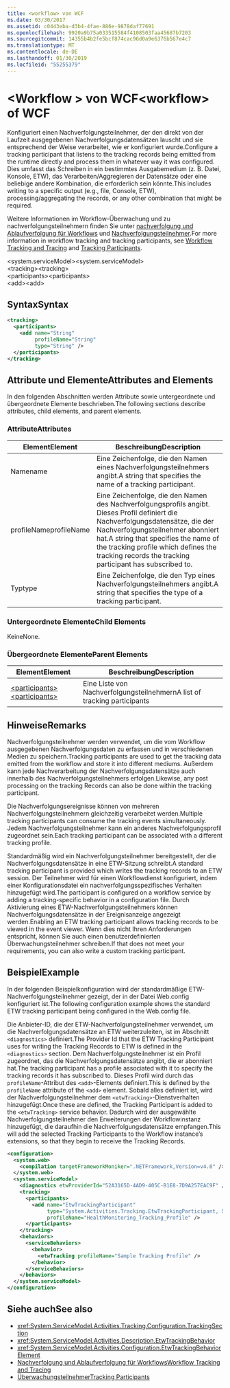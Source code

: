 ```yaml
---
title: <workflow> von WCF
ms.date: 03/30/2017
ms.assetid: c0443eba-d3b4-4fae-886e-9878daf77691
ms.openlocfilehash: 9920a9b75a033515584f4108503faa45687b7203
ms.sourcegitcommit: 14355b4b2fe5bcf874cac96d0a9e6376b567e4c7
ms.translationtype: MT
ms.contentlocale: de-DE
ms.lasthandoff: 01/30/2019
ms.locfileid: "55255379"
---
```

# <a name="workflow-of-wcf"></a><span data-ttu-id="d82f3-102">\<Workflow > von WCF</span><span class="sxs-lookup"><span data-stu-id="d82f3-102">\<workflow> of WCF</span></span>
<span data-ttu-id="d82f3-103">Konfiguriert einen Nachverfolgungsteilnehmer, der den direkt von der Laufzeit ausgegebenen Nachverfolgungsdatensätzen lauscht und sie entsprechend der Weise verarbeitet, wie er konfiguriert wurde.</span><span class="sxs-lookup"><span data-stu-id="d82f3-103">Configure a tracking participant that listens to the tracking records being emitted from the runtime directly and process them in whatever way it was configured.</span></span> <span data-ttu-id="d82f3-104">Dies umfasst das Schreiben in ein bestimmtes Ausgabemedium (z. B. Datei, Konsole, ETW), das Verarbeiten/Aggregieren der Datensätze oder eine beliebige andere Kombination, die erforderlich sein könnte.</span><span class="sxs-lookup"><span data-stu-id="d82f3-104">This includes writing to a specific output (e.g., file, Console, ETW), processing/aggregating the records, or any other combination that might be required.</span></span>  
  
 <span data-ttu-id="d82f3-105">Weitere Informationen im Workflow-Überwachung und zu nachverfolgungsteilnehmern finden Sie unter [nachverfolgung und Ablaufverfolgung für Workflows](../../../../../docs/framework/windows-workflow-foundation/workflow-tracking-and-tracing.md) und [Nachverfolgungsteilnehmer](../../../../../docs/framework/windows-workflow-foundation/tracking-participants.md).</span><span class="sxs-lookup"><span data-stu-id="d82f3-105">For more information in workflow tracking and tracking participants, see [Workflow Tracking and Tracing](../../../../../docs/framework/windows-workflow-foundation/workflow-tracking-and-tracing.md) and [Tracking Participants](../../../../../docs/framework/windows-workflow-foundation/tracking-participants.md).</span></span>  
  
 <span data-ttu-id="d82f3-106">\<system.serviceModel></span><span class="sxs-lookup"><span data-stu-id="d82f3-106">\<system.serviceModel></span></span>  
<span data-ttu-id="d82f3-107">\<tracking></span><span class="sxs-lookup"><span data-stu-id="d82f3-107">\<tracking></span></span>  
<span data-ttu-id="d82f3-108">\<participants></span><span class="sxs-lookup"><span data-stu-id="d82f3-108">\<participants></span></span>  
<span data-ttu-id="d82f3-109">\<add></span><span class="sxs-lookup"><span data-stu-id="d82f3-109">\<add></span></span>  
  
## <a name="syntax"></a><span data-ttu-id="d82f3-110">Syntax</span><span class="sxs-lookup"><span data-stu-id="d82f3-110">Syntax</span></span>  
  
```xml  
<tracking>
  <participants>
    <add name="String"
         profileName="String"
         type="String" />
  </participants>
</tracking>
```  
  
## <a name="attributes-and-elements"></a><span data-ttu-id="d82f3-111">Attribute und Elemente</span><span class="sxs-lookup"><span data-stu-id="d82f3-111">Attributes and Elements</span></span>  
 <span data-ttu-id="d82f3-112">In den folgenden Abschnitten werden Attribute sowie untergeordnete und übergeordnete Elemente beschrieben.</span><span class="sxs-lookup"><span data-stu-id="d82f3-112">The following sections describe attributes, child elements, and parent elements.</span></span>  
  
### <a name="attributes"></a><span data-ttu-id="d82f3-113">Attribute</span><span class="sxs-lookup"><span data-stu-id="d82f3-113">Attributes</span></span>  
  
|<span data-ttu-id="d82f3-114">Element</span><span class="sxs-lookup"><span data-stu-id="d82f3-114">Element</span></span>|<span data-ttu-id="d82f3-115">Beschreibung</span><span class="sxs-lookup"><span data-stu-id="d82f3-115">Description</span></span>|  
|-------------|-----------------|  
|<span data-ttu-id="d82f3-116">Name</span><span class="sxs-lookup"><span data-stu-id="d82f3-116">name</span></span>|<span data-ttu-id="d82f3-117">Eine Zeichenfolge, die den Namen eines Nachverfolgungsteilnehmers angibt.</span><span class="sxs-lookup"><span data-stu-id="d82f3-117">A string that specifies the name of a tracking participant.</span></span>|  
|<span data-ttu-id="d82f3-118">profileName</span><span class="sxs-lookup"><span data-stu-id="d82f3-118">profileName</span></span>|<span data-ttu-id="d82f3-119">Eine Zeichenfolge, die den Namen des Nachverfolgungsprofils angibt. Dieses Profil definiert die Nachverfolgungsdatensätze, die der Nachverfolgungsteilnehmer abonniert hat.</span><span class="sxs-lookup"><span data-stu-id="d82f3-119">A string that specifies the name of the tracking profile which defines the tracking records the tracking participant has subscribed to.</span></span>|  
|<span data-ttu-id="d82f3-120">Typ</span><span class="sxs-lookup"><span data-stu-id="d82f3-120">type</span></span>|<span data-ttu-id="d82f3-121">Eine Zeichenfolge, die den Typ eines Nachverfolgungsteilnehmers angibt.</span><span class="sxs-lookup"><span data-stu-id="d82f3-121">A string that specifies the type of a tracking participant.</span></span>|  
  
### <a name="child-elements"></a><span data-ttu-id="d82f3-122">Untergeordnete Elemente</span><span class="sxs-lookup"><span data-stu-id="d82f3-122">Child Elements</span></span>  
 <span data-ttu-id="d82f3-123">Keine</span><span class="sxs-lookup"><span data-stu-id="d82f3-123">None.</span></span>  
  
### <a name="parent-elements"></a><span data-ttu-id="d82f3-124">Übergeordnete Elemente</span><span class="sxs-lookup"><span data-stu-id="d82f3-124">Parent Elements</span></span>  
  
|<span data-ttu-id="d82f3-125">Element</span><span class="sxs-lookup"><span data-stu-id="d82f3-125">Element</span></span>|<span data-ttu-id="d82f3-126">Beschreibung</span><span class="sxs-lookup"><span data-stu-id="d82f3-126">Description</span></span>|  
|-------------|-----------------|  
|[<span data-ttu-id="d82f3-127">\<participants></span><span class="sxs-lookup"><span data-stu-id="d82f3-127">\<participants></span></span>](../../../../../docs/framework/configure-apps/file-schema/windows-workflow-foundation/participants.md)|<span data-ttu-id="d82f3-128">Eine Liste von Nachverfolgungsteilnehmern</span><span class="sxs-lookup"><span data-stu-id="d82f3-128">A list of tracking participants</span></span>|  
  
## <a name="remarks"></a><span data-ttu-id="d82f3-129">Hinweise</span><span class="sxs-lookup"><span data-stu-id="d82f3-129">Remarks</span></span>  
 <span data-ttu-id="d82f3-130">Nachverfolgungsteilnehmer werden verwendet, um die vom Workflow ausgegebenen Nachverfolgungsdaten zu erfassen und in verschiedenen Medien zu speichern.</span><span class="sxs-lookup"><span data-stu-id="d82f3-130">Tracking participants are used to get the tracking data emitted from the workflow and store it into different mediums.</span></span> <span data-ttu-id="d82f3-131">Außerdem kann jede Nachverarbeitung der Nachverfolgungsdatensätze auch innerhalb des Nachverfolgungsteilnehmers erfolgen.</span><span class="sxs-lookup"><span data-stu-id="d82f3-131">Likewise, any post processing on the tracking Records can also be done within the tracking participant.</span></span>  
  
 <span data-ttu-id="d82f3-132">Die Nachverfolgungsereignisse können von mehreren Nachverfolgungsteilnehmern gleichzeitig verarbeitet werden.</span><span class="sxs-lookup"><span data-stu-id="d82f3-132">Multiple tracking participants can consume the tracking events simultaneously.</span></span> <span data-ttu-id="d82f3-133">Jedem Nachverfolgungsteilnehmer kann ein anderes Nachverfolgungsprofil zugeordnet sein.</span><span class="sxs-lookup"><span data-stu-id="d82f3-133">Each tracking participant can be associated with a different tracking profile.</span></span>  
  
 <span data-ttu-id="d82f3-134">Standardmäßig wird ein Nachverfolgungsteilnehmer bereitgestellt, der die Nachverfolgungsdatensätze in eine ETW-Sitzung schreibt.</span><span class="sxs-lookup"><span data-stu-id="d82f3-134">A standard tracking participant is provided which writes the tracking records to an ETW session.</span></span> <span data-ttu-id="d82f3-135">Der Teilnehmer wird für einen Workflowdienst konfiguriert, indem einer Konfigurationsdatei ein nachverfolgungsspezifisches Verhalten hinzugefügt wird.</span><span class="sxs-lookup"><span data-stu-id="d82f3-135">The participant is configured on a workflow service by adding a tracking-specific behavior in a configuration file.</span></span> <span data-ttu-id="d82f3-136">Durch Aktivierung eines ETW-Nachverfolgungsteilnehmers können Nachverfolgungsdatensätze in der Ereignisanzeige angezeigt werden.</span><span class="sxs-lookup"><span data-stu-id="d82f3-136">Enabling an ETW tracking participant allows tracking records to be viewed in the event viewer.</span></span> <span data-ttu-id="d82f3-137">Wenn dies nicht Ihren Anforderungen entspricht, können Sie auch einen benutzerdefinierten Überwachungsteilnehmer schreiben.</span><span class="sxs-lookup"><span data-stu-id="d82f3-137">If that does not meet your requirements, you can also write a custom tracking participant.</span></span>  
  
## <a name="example"></a><span data-ttu-id="d82f3-138">Beispiel</span><span class="sxs-lookup"><span data-stu-id="d82f3-138">Example</span></span>  
 <span data-ttu-id="d82f3-139">In der folgenden Beispielkonfiguration wird der standardmäßige ETW-Nachverfolgungsteilnehmer gezeigt, der in der Datei Web.config konfiguriert ist.</span><span class="sxs-lookup"><span data-stu-id="d82f3-139">The following configuration example shows the standard ETW tracking participant being configured in the Web.config file.</span></span>  
  
 <span data-ttu-id="d82f3-140">Die Anbieter-ID, die der ETW-Nachverfolgungsteilnehmer verwendet, um die Nachverfolgungsdatensätze an ETW weiterzuleiten, ist im Abschnitt `<diagnostics>` definiert.</span><span class="sxs-lookup"><span data-stu-id="d82f3-140">The Provider Id that the ETW Tracking Participant uses for writing the Tracking Records to ETW is defined in the `<diagnostics>` section.</span></span> <span data-ttu-id="d82f3-141">Dem Nachverfolgungsteilnehmer ist ein Profil zugeordnet, das die Nachverfolgungsdatensätze angibt, die er abonniert hat.</span><span class="sxs-lookup"><span data-stu-id="d82f3-141">The tracking participant has a profile associated with it to specify the tracking records it has subscribed to.</span></span> <span data-ttu-id="d82f3-142">Dieses Profil wird durch das `profileName`-Attribut des `<add>`-Elements definiert.</span><span class="sxs-lookup"><span data-stu-id="d82f3-142">This is defined by the `profileName` attribute of the `<add>` element.</span></span> <span data-ttu-id="d82f3-143">Sobald alles definiert ist, wird der Nachverfolgungsteilnehmer dem `<etwTracking>`-Dienstverhalten hinzugefügt.</span><span class="sxs-lookup"><span data-stu-id="d82f3-143">Once these are defined, the Tracking Participant is added to the `<etwTracking>` service behavior.</span></span> <span data-ttu-id="d82f3-144">Dadurch wird der ausgewählte Nachverfolgungsteilnehmer den Erweiterungen der Workflowinstanz hinzugefügt, die daraufhin die Nachverfolgungsdatensätze empfangen.</span><span class="sxs-lookup"><span data-stu-id="d82f3-144">This will add the selected Tracking Participants to the Workflow instance’s extensions, so that they begin to receive the Tracking Records.</span></span>  
  
```xml  
<configuration>
  <system.web>
    <compilation targetFrameworkMoniker=".NETFramework,Version=v4.0" />
  </system.web>
  <system.serviceModel>
    <diagnostics etwProviderId="52A3165D-4AD9-405C-B1E8-7D9A257EAC9F" />
    <tracking>
      <participants>
        <add name="EtwTrackingParticipant"
             type="System.Activities.Tracking.EtwTrackingParticipant, System.Activities, Version=4.0.0.0, Culture=neutral, PublicKeyToken=31bf3856ad364e35"
             profileName="HealthMonitoring_Tracking_Profile" />
      </participants>
    </tracking>
    <behaviors>
      <serviceBehaviors>
        <behavior>
          <etwTracking profileName="Sample Tracking Profile" />
        </behavior>
      </serviceBehaviors>
    </behaviors>
  </system.serviceModel>
</configuration>
```  
  
## <a name="see-also"></a><span data-ttu-id="d82f3-145">Siehe auch</span><span class="sxs-lookup"><span data-stu-id="d82f3-145">See also</span></span>
- <xref:System.ServiceModel.Activities.Tracking.Configuration.TrackingSection>
- <xref:System.ServiceModel.Activities.Description.EtwTrackingBehavior>
- <xref:System.ServiceModel.Activities.Configuration.EtwTrackingBehaviorElement>
- [<span data-ttu-id="d82f3-146">Nachverfolgung und Ablaufverfolgung für Workflows</span><span class="sxs-lookup"><span data-stu-id="d82f3-146">Workflow Tracking and Tracing</span></span>](../../../../../docs/framework/windows-workflow-foundation/workflow-tracking-and-tracing.md)
- [<span data-ttu-id="d82f3-147">Überwachungsteilnehmer</span><span class="sxs-lookup"><span data-stu-id="d82f3-147">Tracking Participants</span></span>](../../../../../docs/framework/windows-workflow-foundation/tracking-participants.md)
